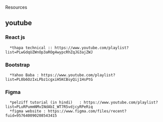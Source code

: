  Resources

## youtube

### React js

      *thapa technical :: https://www.youtube.com/playlist?list=PLwGdqUZWnOp3aROg4wypcRhZqJG3ajZWJ

### Bootstrap

      *Yahoo Baba : https://www.youtube.com/playlist?list=PL0b6OzIxLPbz1cgxiH5KCBsyQij1HsPtG

### Figma

      *pelziff tutorial (in hindi)   : https://www.youtube.com/playlist?list=PLuRPummNMvINdAbI_WT7R5vdjcyRPeRiq
      *figma website : https://www.figma.com/files/recent?fuid=957640090208543415
